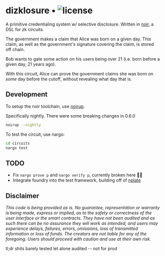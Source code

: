 # dizklosure • ![license](https://img.shields.io/github/license/sambarnes/dizklosure?label=license)

A primitive credentialing system w/ selective disclosure. Written in [noir](https://github.com/noir-lang/noir), a DSL for zk circuits.

The government makes a claim that Alice was born on a given day. This claim, as well as the government's signature covering the claim, is stored off chain.

Bob wants to gate some action on his users being over 21 (i.e. born before a given day, 21 years ago).

With this circuit, Alice can prove the government claims she was born on *some* day before the cutoff, without revealing what day that is.

## Development

To setup the noir toolchain, use [noirup](https://github.com/noir-lang/noirup).

Specifically nightly. There were some breaking changes in 0.6.0

```bash
noirup --nightly
```

To test the circuit, use nargo:

```bash
cd circuits
nargo test
```

## TODO

* Fix `nargo prove p` and `nargo verify p`, currently broken here 🤷‍♀️
* Integrate foundry into the test framework, building off of [nplate](https://github.com/whitenois3/nplate)

## Disclaimer

_This code is being provided as is. No guarantee, representation or warranty is being made, express or implied, as to the safety or correctness of the user interface or the smart contracts. They have not been audited and as such there can be no assurance they will work as intended, and users may experience delays, failures, errors, omissions, loss of transmitted information or loss of funds. The creators are not liable for any of the foregoing. Users should proceed with caution and use at their own risk._

tl;dr shits barely tested let alone audited -- not for prod
